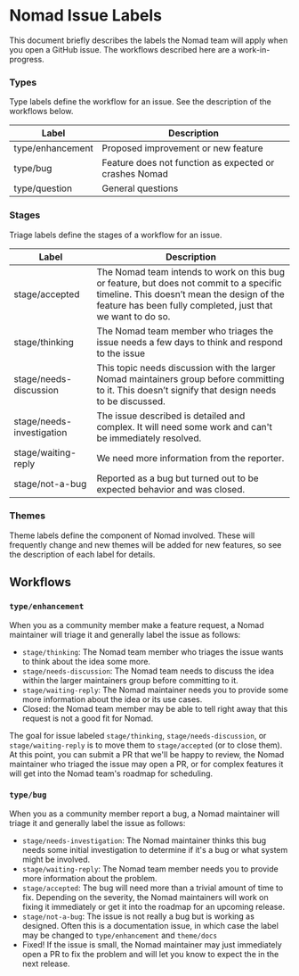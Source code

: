 # Nomad Issue Labels

This document briefly describes the labels the Nomad team will apply when you
open a GitHub issue. The workflows described here are a work-in-progress.

### Types

Type labels define the workflow for an issue. See the description of the
workflows below.

Label | Description
---|---
type/enhancement | Proposed improvement or new feature
type/bug | Feature does not function as expected or crashes Nomad
type/question | General questions

### Stages

Triage labels define the stages of a workflow for an issue.

Label | Description
---|---
stage/accepted | The Nomad team intends to work on this bug or feature, but does not commit to a specific timeline. This doesn’t mean the design of the feature has been fully completed, just that we want to do so.
stage/thinking | The Nomad team member who triages the issue needs a few days to think and respond to the issue
stage/needs-discussion | This topic needs discussion with the larger Nomad maintainers group before committing to it. This doesn’t signify that design needs to be discussed.
stage/needs-investigation | The issue described is detailed and complex. It will need some work and can't be immediately resolved.
stage/waiting-reply | We need more information from the reporter.
stage/not-a-bug | Reported as a bug but turned out to be expected behavior and was closed.

### Themes

Theme labels define the component of Nomad involved. These will frequently
change and new themes will be added for new features, so see the description
of each label for details.

## Workflows

### `type/enhancement`

When you as a community member make a feature request, a Nomad maintainer will
triage it and generally label the issue as follows:

* `stage/thinking`: The Nomad team member who triages the issue wants to think
  about the idea some more.
* `stage/needs-discussion`: The Nomad team needs to discuss the idea within
  the larger maintainers group before committing to it.
* `stage/waiting-reply`: The Nomad maintainer needs you to provide some more
  information about the idea or its use cases.
* Closed: the Nomad team member may be able to tell right away that this
  request is not a good fit for Nomad.

The goal for issue labeled `stage/thinking`, `stage/needs-discussion`, or
`stage/waiting-reply` is to move them to `stage/accepted` (or to close
them). At this point, you can submit a PR that we'll be happy to review, the
Nomad maintainer who triaged the issue may open a PR, or for complex features
it will get into the Nomad team's roadmap for scheduling.

### `type/bug`

When you as a community member report a bug, a Nomad maintainer will triage it and generally label the issue as follows:

* `stage/needs-investigation`: The Nomad maintainer thinks this bug needs some
  initial investigation to determine if it's a bug or what system might be
  involved.
* `stage/waiting-reply`: The Nomad team member needs you to provide more
  information about the problem.
* `stage/accepted`: The bug will need more than a trivial amount of time to
  fix. Depending on the severity, the Nomad maintainers will work on fixing it
  immediately or get it into the roadmap for an upcoming release.
* `stage/not-a-bug`: The issue is not really a bug but is working as
  designed. Often this is a documentation issue, in which case the label may
  be changed to `type/enhancement` and `theme/docs`
* Fixed! If the issue is small, the Nomad maintainer may just immediately open
  a PR to fix the problem and will let you know to expect the in the next
  release.
